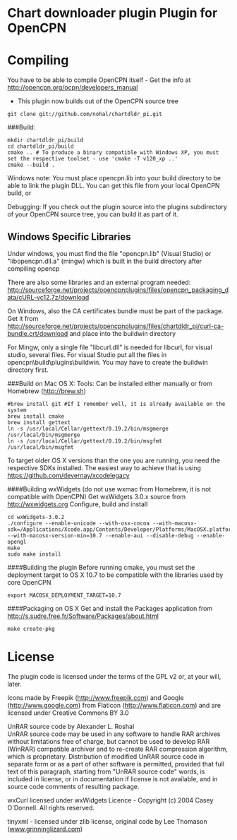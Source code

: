 Chart downloader plugin Plugin for OpenCPN
==========================================

Compiling
=========
You have to be able to compile OpenCPN itself - Get the info at http://opencpn.org/ocpn/developers_manual

* This plugin now builds out of the OpenCPN source tree
```
git clone git://github.com/nohal/chartdldr_pi.git
```

###Build:
```
mkdir chartdldr_pi/build
cd chartdldr_pi/build
cmake .. # To produce a binary compatible with Windows XP, you must set the respective toolset - use 'cmake -T v120_xp ..'
cmake --build .
```
Windows note: You must place opencpn.lib into your build directory to be able to link the plugin DLL. You can get this file from your local OpenCPN build, or

Debugging:
If you check out the plugin source into the plugins subdirectory of your OpenCPN source tree, you can build it as part of it.

Windows Specific Libraries
--------------------------

Under windows, you must find the file "opencpn.lib" (Visual Studio) or "libopencpn.dll.a" (mingw) which is built in the build directory after compiling opencp

There are also some libraries and an external program needed:
http://sourceforge.net/projects/opencpnplugins/files/opencpn_packaging_data/cURL-vc12.7z/download

On Windows, also the CA certificates bundle must be part of the package. Get it from http://sourceforge.net/projects/opencpnplugins/files/chartdldr_pi/curl-ca-bundle.crt/download and place into the buildwin directory

For Mingw, only a single file "libcurl.dll" is needed for libcurl, for visual studio, several files. For visual Studio put all the files in opencpn\build\plugins\buildwin. You may have to create the buildwin directory first.

###Build on Mac OS X:
Tools: Can be installed either manually or from Homebrew (http://brew.sh)
```
#brew install git #If I remember well, it is already available on the system
brew install cmake
brew install gettext
ln -s /usr/local/Cellar/gettext/0.19.2/bin/msgmerge /usr/local/bin/msgmerge
ln -s /usr/local/Cellar/gettext/0.19.2/bin/msgfmt /usr/local/bin/msgfmt
```

To target older OS X versions than the one you are running, you need the respective SDKs installed. The easiest way to achieve that is using https://github.com/devernay/xcodelegacy

####Building wxWidgets
(do not use wxmac from Homebrew, it is not compatible with OpenCPN)
Get wxWidgets 3.0.x source from http://wxwidgets.org
Configure, build and install
```
cd wxWidgets-3.0.2
./configure --enable-unicode --with-osx-cocoa --with-macosx-sdk=/Applications/Xcode.app/Contents/Developer/Platforms/MacOSX.platform/Developer/SDKs/MacOSX10.7.sdk/ --with-macosx-version-min=10.7 --enable-aui --disable-debug --enable-opengl
make
sudo make install
```

####Building the plugin
Before running cmake, you must set the deployment target to OS X 10.7 to be compatible with the libraries used by core OpenCPN
```
export MACOSX_DEPLOYMENT_TARGET=10.7
```

####Packaging on OS X
Get and install the Packages application from http://s.sudre.free.fr/Software/Packages/about.html
```
make create-pkg
```

License
=======
The plugin code is licensed under the terms of the GPL v2 or, at your will, later.

Icons made by Freepik (http://www.freepik.com) and Google (http://www.google.com) from Flaticon (http://www.flaticon.com) and are licensed under Creative Commons BY 3.0

UnRAR source code by Alexander L. Roshal      
      UnRAR source code may be used in any software to handle
      RAR archives without limitations free of charge, but cannot be
      used to develop RAR (WinRAR) compatible archiver and to
      re-create RAR compression algorithm, which is proprietary.
      Distribution of modified UnRAR source code in separate form
      or as a part of other software is permitted, provided that
      full text of this paragraph, starting from "UnRAR source code"
      words, is included in license, or in documentation if license
      is not available, and in source code comments of resulting package.

wxCurl licensed under wxWidgets Licence - Copyright (c) 2004 Casey O'Donnell. All rights reserved.

tinyxml - licensed under zlib license, original code by Lee Thomason (www.grinninglizard.com)
